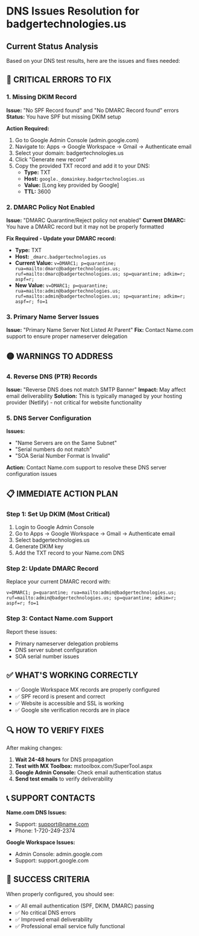 # DNS Issues Resolution for badgertechnologies.us

## Current Status Analysis
Based on your DNS test results, here are the issues and fixes needed:

## 🔴 CRITICAL ERRORS TO FIX

### 1. **Missing DKIM Record** 
**Issue:** "No SPF Record found" and "No DMARC Record found" errors
**Status:** You have SPF but missing DKIM setup

**Action Required:**
1. Go to Google Admin Console (admin.google.com)
2. Navigate to: Apps → Google Workspace → Gmail → Authenticate email
3. Select your domain: badgertechnologies.us
4. Click "Generate new record" 
5. Copy the provided TXT record and add it to your DNS:
   - **Type:** TXT
   - **Host:** `google._domainkey.badgertechnologies.us`
   - **Value:** [Long key provided by Google]
   - **TTL:** 3600

### 2. **DMARC Policy Not Enabled**
**Issue:** "DMARC Quarantine/Reject policy not enabled"
**Current DMARC:** You have a DMARC record but it may not be properly formatted

**Fix Required - Update your DMARC record:**
- **Type:** TXT  
- **Host:** `_dmarc.badgertechnologies.us`
- **Current Value:** `v=DMARC1; p=quarantine; rua=mailto:dmarc@badgertechnologies.us; ruf=mailto:dmarc@badgertechnologies.us; sp=quarantine; adkim=r; aspf=r;`
- **New Value:** `v=DMARC1; p=quarantine; rua=mailto:admin@badgertechnologies.us; ruf=mailto:admin@badgertechnologies.us; sp=quarantine; adkim=r; aspf=r; fo=1`

### 3. **Primary Name Server Issues**
**Issue:** "Primary Name Server Not Listed At Parent"
**Fix:** Contact Name.com support to ensure proper nameserver delegation

## 🟡 WARNINGS TO ADDRESS

### 4. **Reverse DNS (PTR) Records**
**Issue:** "Reverse DNS does not match SMTP Banner"
**Impact:** May affect email deliverability
**Solution:** This is typically managed by your hosting provider (Netlify) - not critical for website functionality

### 5. **DNS Server Configuration**
**Issues:** 
- "Name Servers are on the Same Subnet"
- "Serial numbers do not match"
- "SOA Serial Number Format is Invalid"

**Action:** Contact Name.com support to resolve these DNS server configuration issues

## 📋 IMMEDIATE ACTION PLAN

### Step 1: Set Up DKIM (Most Critical)
1. Login to Google Admin Console
2. Go to Apps → Google Workspace → Gmail → Authenticate email
3. Select badgertechnologies.us
4. Generate DKIM key
5. Add the TXT record to your Name.com DNS

### Step 2: Update DMARC Record
Replace your current DMARC record with:
```
v=DMARC1; p=quarantine; rua=mailto:admin@badgertechnologies.us; ruf=mailto:admin@badgertechnologies.us; sp=quarantine; adkim=r; aspf=r; fo=1
```

### Step 3: Contact Name.com Support
Report these issues:
- Primary nameserver delegation problems
- DNS server subnet configuration
- SOA serial number issues

## ✅ WHAT'S WORKING CORRECTLY

- ✅ Google Workspace MX records are properly configured
- ✅ SPF record is present and correct
- ✅ Website is accessible and SSL is working
- ✅ Google site verification records are in place

## 🔍 HOW TO VERIFY FIXES

After making changes:
1. **Wait 24-48 hours** for DNS propagation
2. **Test with MX Toolbox:** mxtoolbox.com/SuperTool.aspx
3. **Google Admin Console:** Check email authentication status
4. **Send test emails** to verify deliverability

## 📞 SUPPORT CONTACTS

**Name.com DNS Issues:**
- Support: support@name.com
- Phone: 1-720-249-2374

**Google Workspace Issues:**
- Admin Console: admin.google.com
- Support: support.google.com

## 🎯 SUCCESS CRITERIA

When properly configured, you should see:
- ✅ All email authentication (SPF, DKIM, DMARC) passing
- ✅ No critical DNS errors
- ✅ Improved email deliverability
- ✅ Professional email service fully functional
